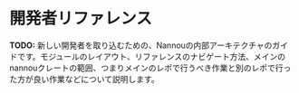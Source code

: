 <!-- # Developer Reference -->
# 開発者リファレンス

<!-- **TODO:** A guide to the architecture of Nannou's internals to help onboard new developers. Describes the layout of modules, how to navigate the reference, the scope of the main nannou crate i.e. the kinds of work that should go inside the main repo and the kinds that might be better off in separate repos, etc. -->
**TODO:** 新しい開発者を取り込むための、Nannouの内部アーキテクチャのガイドです。モジュールのレイアウト、リファレンスのナビゲート方法、メインのnannouクレートの範囲、つまりメインのレポで行うべき作業と別のレポで行った方が良い作業などについて説明します。
